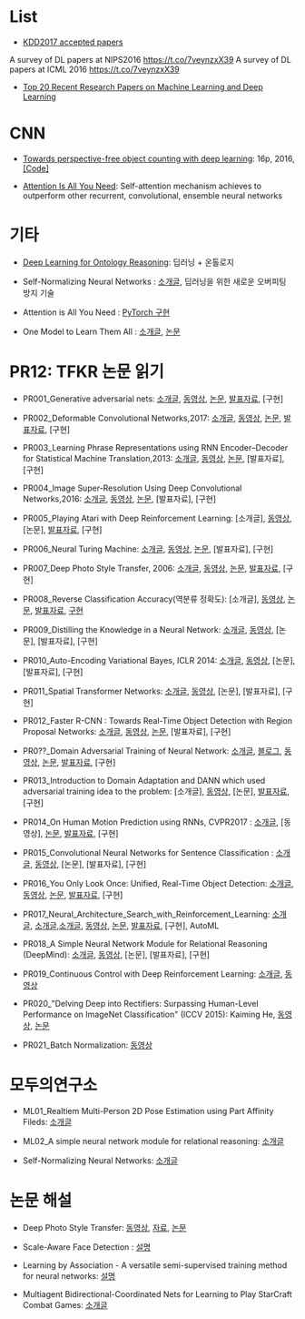 
# List

- [KDD2017 accepted papers](https://t.co/ScQ7iPgcMz)

A survey of DL papers at NIPS2016 https://t.co/7veynzxX39
A survey of DL papers at ICML 2016 https://t.co/7veynzxX39

- [Top 20 Recent Research Papers on Machine Learning and Deep Learning](http://www.kdnuggets.com/2017/04/top-20-papers-machine-learning.html#.WUsfbiim0As.facebook)

# CNN
- [Towards perspective-free object counting with deep learning](http://agamenon.tsc.uah.es/Investigacion/gram/publications/eccv2016-onoro.pdf): 16p, 2016, [[Code]](https://github.com/gramuah/ccnn)


- [Attention Is All You Need](https://arxiv.org/abs/1706.03762v1): Self-attention mechanism achieves to outperform other recurrent, convolutional, ensemble neural networks



# 기타
- [Deep Learning for Ontology Reasoning](https://scirate.com/arxiv/1705.10342): 딥러닝 + 온톨로지

- Self-Normalizing Neural Networks : [소개글](https://www.facebook.com/groups/keras.py/permalink/753992224781804/), 딥러닝을 위한 새로운 오버피팅 방지 기술

- Attention is All You Need :  [PyTorch 구현](https://github.com/jadore801120/attention-is-all-you-need-pytorch)

- One Model to Learn Them All : [소개글](https://www.facebook.com/groups/modulabs/permalink/1391014227630423/), [논문](https://arxiv.org/pdf/1706.05137.pdf)


# PR12: TFKR 논문 읽기


- PR001_Generative adversarial nets: [소개글](https://facebook.com/255834461424286_456848987989498), [동영상](https://youtu.be/L3hz57whyNw?list=PLlMkM4tgfjnJhhd4wn5aj8fVTYJwIpWkS), [논문](https://arxiv.org/abs/1406.2661), [발표자료](https://www.slideshare.net/thinkingfactory/pr12-intro-to-gans-jaejun-yoo), [구현]

- PR002_Deformable Convolutional Networks,2017: [소개글](https://facebook.com/255834461424286_456867717987625), [동영상](https://youtu.be/RRwaz0fBQ0Y?list=PLlMkM4tgfjnJhhd4wn5aj8fVTYJwIpWkS), [논문](https://arxiv.org/abs/1703.06211), [발표자료](https://www.slideshare.net/TerryTaewoongUm/deformable-convolutional-network-2017), [구현]

- PR003_Learning Phrase Representations using RNN Encoder–Decoder
for Statistical Machine Translation,2013: [소개글](https://www.facebook.com/groups/TensorFlowKR/permalink/460437077630689/), [동영상](https://youtu.be/_Dp8u97_rQ0?list=PLlMkM4tgfjnJhhd4wn5aj8fVTYJwIpWkS), [논문](https://arxiv.org/pdf/1406.1078.pdf), [발표자료], [구현]

- PR004_Image Super-Resolution Using Deep Convolutional Networks,2016: [소개글](https://facebook.com/255834461424286_460447074296356), [동영상](https://youtu.be/1jGr_OFyfa0?list=PLlMkM4tgfjnJhhd4wn5aj8fVTYJwIpWkS), [논문](https://arxiv.org/abs/1501.00092), [발표자료], [구현]

- PR005_Playing Atari with Deep Reinforcement Learning: [소개글], [동영상](https://youtu.be/V7_cNTfm2i8?list=PLlMkM4tgfjnJhhd4wn5aj8fVTYJwIpWkS), [논문], [발표자료](https://slack-files.com/T1UHM6UEN-F5ALD2W6T-7306fcba70), [구현]

- PR006_Neural Turing Machine: [소개글](https://facebook.com/255834461424286_468636733477390), [동영상](https://youtu.be/2wbDiZCWQtY?list=PLlMkM4tgfjnJhhd4wn5aj8fVTYJwIpWkS), [논문](https://arxiv.org/pdf/1410.5401.pdf), [발표자료], [구현]

- PR007_Deep Photo Style Transfer, 2006: [소개글](https://facebook.com/255834461424286_470290173312046), [동영상](https://youtu.be/YF6nLVDlznE?list=PLlMkM4tgfjnJhhd4wn5aj8fVTYJwIpWkS), [논문](https://arxiv.org/abs/1703.07511), [발표자료](http://www.modulabs.co.kr/DeepLAB_library/13532), [구현]

- PR008_Reverse Classification Accuracy(역분류 정확도): [소개글], [동영상](https://youtu.be/jbnjzyJDldA?list=PLlMkM4tgfjnJhhd4wn5aj8fVTYJwIpWkS), [논문](https://arxiv.org/abs/1702.03407), [발표자료](), [구현]()

- PR009_Distilling the Knowledge in a Neural Network: [소개글](https://facebook.com/255834461424286_473671159640614), [동영상](https://youtu.be/tOItokBZSfU?list=PLlMkM4tgfjnJhhd4wn5aj8fVTYJwIpWkS), [논문], [발표자료], [구현]

- PR010_Auto-Encoding Variational Bayes, ICLR 2014: [소개글](https://facebook.com/255834461424286_474152259592504), [동영상](https://youtu.be/KYA-GEhObIs?list=PLlMkM4tgfjnJhhd4wn5aj8fVTYJwIpWkS), [논문], [발표자료], [구현]

- PR011_Spatial Transformer Networks: [소개글](https://facebook.com/255834461424286_476999555974441), [동영상](https://youtu.be/Rv3osRZWGbg?list=PLlMkM4tgfjnJhhd4wn5aj8fVTYJwIpWkS), [논문], [발표자료], [구현]

- PR012_Faster R-CNN : Towards Real-Time Object Detection with Region Proposal Networks: [소개글](https://facebook.com/255834461424286_477006445973752), [동영상](https://youtu.be/kcPAGIgBGRs?list=PLlMkM4tgfjnJhhd4wn5aj8fVTYJwIpWkS), [논문](https://arxiv.org/abs/1506.01497), [발표자료], [구현]

- PR0??_Domain Adversarial Training of Neural Network: [소개글](https://facebook.com/255834461424286_480552242285839), [블로그](http://jaejunyoo.blogspot.com/2017/01/domain-adversarial-training-of-neural.html), [동영상](https://www.facebook.com/groups/TensorFlowKR/permalink/480552242285839/), [논문](http://www.jmlr.org/papers/volume17/15-239/source/15-239.pdf), [발표자료](https://www.slideshare.net/thinkingfactory/pr12-dann-jaejun-yoo), [구현]

- PR013_Introduction to Domain Adaptation and DANN which used adversarial training idea to the problem: [소개글], [동영상](https://youtu.be/n2J7giHrS-Y?list=PLlMkM4tgfjnJhhd4wn5aj8fVTYJwIpWkS), [논문], [발표자료](https://www.slideshare.net/thinkingfactory/pr12-dann-jaejun-yoo), [구현]

- PR014_On Human Motion Prediction using RNNs, CVPR2017 : [소개글](https://facebook.com/255834461424286_480775988930131), [동영상], [논문](https://arxiv.org/abs/1705.02445), [발표자료](https://www.slideshare.net/TerryTaewoongUm/human-motion-forecasting-generation-with-rnns), [구현]

- PR015_Convolutional Neural Networks for Sentence Classification : [소개글](https://www.facebook.com/groups/TensorFlowKR/permalink/484352418572488/), [동영상](https://youtu.be/IRB2vXSet2E), [논문], [발표자료], [구현]

- PR016_You Only Look Once: Unified, Real-Time Object Detection: [소개글](https://www.facebook.com/groups/TensorFlowKR/permalink/488625768145153/), [동영상](https://www.youtube.com/watch?v=eTDcoeqj1_w&feature=youtu.be), [논문](https://arxiv.org/abs/1506.02640), [발표자료](https://www.slideshare.net/TaegyunJeon1/pr12-you-only-look-once-yolo-unified-realtime-object-detection), [구현]

- PR017_Neural_Architecture_Search_with_Reinforcement_Learning: [소개글](https://facebook.com/255834461424286_488630314811365), [소개글](https://www.facebook.com/groups/modulabs/permalink/1361230430608803/?comment_id=1361258780605968&reply_comment_id=1361411910590655&notif_t=group_comment_reply&notif_id=1497283173211249),[소개글](http://fbsight.com/t/6-18-pr12/111946), [동영상](https://youtu.be/XP3vyVrrt3Q), [논문](https://openreview.net/pdf?id=r1Ue8Hcxg), [발표자료](https://www.slideshare.net/KihoSuh/neural-architecture-search-with-reinforcement-learning-76883153), [구현], AutoML

- PR018_A Simple Neural Network Module for Relational Reasoning (DeepMind): [소개글](http://fbsight.com/t/pr12-rn/114562), [동영상](https://youtu.be/Lb1PVpFp9F8), [논문], [발표자료], [구현]

- PR019_Continuous Control with Deep Reinforcement Learning: [소개글](https://www.facebook.com/groups/TensorFlowKR/permalink/492666301074433/), [동영상](https://youtu.be/h2WSVBAC1t4?list=PLlMkM4tgfjnJhhd4wn5aj8fVTYJwIpWkS)

- PR020_"Delving Deep into Rectifiers: Surpassing Human-Level Performance on ImageNet Classification" (ICCV 2015): Kaiming He, [동영상](https://youtu.be/absOinFeGv0
), [논문](https://arxiv.org/abs/1502.01852)

- PR021_Batch Normalization: [동영상](https://youtu.be/TDx8iZHwFtM?list=PLlMkM4tgfjnJhhd4wn5aj8fVTYJwIpWkS)

# 모두의연구소


- ML01_Realtiem Multi-Person 2D Pose Estimation using Part Affinity Fileds: [소개글](https://www.facebook.com/groups/modulabs/permalink/1375661909165655/)

- ML02_A simple neural network module for relational reasoning: [소개글](https://www.facebook.com/groups/modulabs/permalink/1368490903216089/)

- Self-Normalizing Neural Networks: [소개글](https://www.facebook.com/groups/modulabs/permalink/1368448333220346/)

# 논문 해설

- Deep Photo Style Transfer: [동영상]( https://www.facebook.com/DrSonicwave/videos/1562824043750262/), [자료](http://www.modulabs.co.kr/DeepLAB_library/13532), [논문](https://arxiv.org/abs/1703.07511)

- Scale-Aware Face Detection : [설명](https://www.facebook.com/groups/TensorFlowKR/permalink/497539923920404/)

- Learning by Association - A versatile semi-supervised training method for neural networks: [설명](http://jaejunyoo.blogspot.com/2017/07/learning-by-association-versatile-semi-supervised-training.html)

- Multiagent Bidirectional-Coordinated Nets for Learning to Play StarCraft Combat Games: [소개글](https://www.facebook.com/groups/TensorFlowKR/permalink/491011871239876/)

